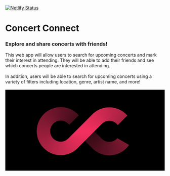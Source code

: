 [![Netlify Status](https://api.netlify.com/api/v1/badges/d50f3150-83d5-4d03-a0a5-8e0a9548e7b9/deploy-status)](https://app.netlify.com/sites/concert-connect/deploys)
# Concert Connect
### Explore and share concerts with friends!

This web app will allow users to search for upcoming concerts and mark their interest in attending. They will be able to add their friends and see which concerts people are interested in attending.
<br><br>
In addition, users will be able to search for upcoming concerts using a variety of filters including location, genre, artist name, and more!
<br><br>
![Logo](./public/logo.png)
